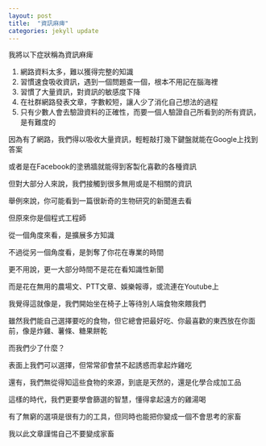 ```yaml
---
layout: post
title:  "資訊麻痺"
categories: jekyll update
---
```


我將以下症狀稱為資訊麻痺

1. 網路資料太多，難以獲得完整的知識
2. 習慣速食吸收資訊，遇到一個問題查一個，根本不用記在腦海裡
3. 習慣了大量資訊，對資訊的敏感度下降
4. 在社群網路發表文章，字數較短，讓人少了消化自己想法的過程
5. 只有少數人會去驗證資料的正確性，而要一個人驗證自己所看到的所有資訊，是有難度的

因為有了網路，我們得以吸收大量資訊，輕輕敲打幾下鍵盤就能在Google上找到答案

或者是在Facebook的塗鴉牆就能得到客製化喜歡的各種資訊

但對大部分人來說，我們接觸到很多無用或是不相關的資訊

舉例來說，你可能看到一篇很新奇的生物研究的新聞進去看

但原來你是個程式工程師

從一個角度來看，是擴展多方知識

不過從另一個角度看，是剝奪了你花在專業的時間

更不用說，更一大部分時間不是花在看知識性新聞

而是花在無用的農場文、PTT文章、娛樂報導，或流連在Youtube上

我覺得這就像是，我們開始坐在椅子上等待別人端食物來餵我們

雖然我們能自己選擇要吃的食物，但它總會把最好吃、你最喜歡的東西放在你面前，像是炸雞、薯條、糖果餅乾

而我們少了什麼？

表面上我們可以選擇，但常常卻會禁不起誘惑而拿起炸雞吃

還有，我們無從得知這些食物的來源，到底是天然的，還是化學合成加工品

這樣的時代，我們更要學會篩選的智慧，懂得拿起遠方的雞湯喝

有了無窮的選項是很有力的工具，但同時也能把你變成一個不會思考的家畜

我以此文章謹惕自己不要變成家畜